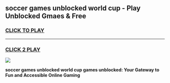 
## soccer games unblocked world cup - Play Unblocked Gmaes & Free
<h3>
<a href="https://premium.freeplayer.one?title=soccer_games_unblocked_world_cup&ref=19F">CLICK TO PLAY</a></h3>
<hr>

<h3>
<a href="https://premium.freeplayer.one?title=soccer_games_unblocked_world_cup&ref=19F">CLICK 2 PLAY</a>
  
</h3>

<a href="https://premium.freeplayer.one?title=soccer_games_unblocked_world_cup&ref=19F/"><img src="https://clearcache.store/games.png"></a>


**soccer games unblocked world cup games unblocked: Your Gateway to Fun and Accessible Online Gaming**

